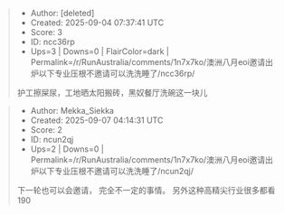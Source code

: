 > - Author: [deleted]
> - Created: 2025-09-04 07:37:41 UTC
> - Score: 3
> - ID: ncc36rp
> - Ups=3 | Downs=0 | FlairColor=dark | Permalink=/r/RunAustralia/comments/1n7x7ko/澳洲八月eoi邀请出炉以下专业压根不邀请可以洗洗睡了/ncc36rp/
>
> 护工擦屎尿，工地晒太阳搬砖，黑奴餐厅洗碗这一块儿

> - Author: Mekka_Siekka
> - Created: 2025-09-07 04:14:31 UTC
> - Score: 2
> - ID: ncun2qj
> - Ups=2 | Downs=0 | Permalink=/r/RunAustralia/comments/1n7x7ko/澳洲八月eoi邀请出炉以下专业压根不邀请可以洗洗睡了/ncun2qj/
>
> 下一轮也可以会邀请， 完全不一定的事情。 另外这种高精尖行业很多都看190
